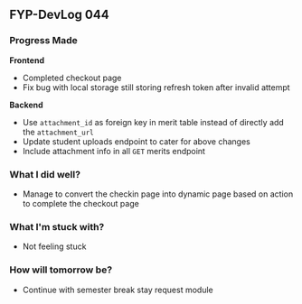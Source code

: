 ## FYP-DevLog 044

### Progress Made
**Frontend**
+ Completed checkout page
+ Fix bug with local storage still storing refresh token after invalid attempt

**Backend**
+ Use `attachment_id` as foreign key in merit table instead of directly add the `attachment_url`
+ Update student uploads endpoint to cater for above changes
+ Include attachment info in all `GET` merits endpoint

### What I did well?
+ Manage to convert the checkin page into dynamic page based on action to complete the checkout page

### What I'm stuck with?
+ Not feeling stuck

### How will tomorrow be?
+ Continue with semester break stay request module